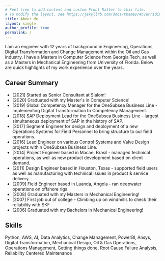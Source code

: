 ```yaml
---
# Feel free to add content and custom Front Matter to this file.
# To modify the layout, see https://jekyllrb.com/docs/themes/#overriding-theme-defaults
title: About Me
layout: single
author_profile: true
permalink: /     
---
```


I am an engineer with 12 years of background in Engineering, Operations, Digital Transformation and Change Management within the Oil and Gas industry.
I have a Masters in Computer Science from Georgia Tech, as well as a Masters in Mechanical Engineering from University of Florida. 
Below are quick highlights of my work experience over the years.

<h2>Career Summary</h2>

- [2021] Started as Senior Consultant at Slalom!
- [2020] Graduated with my Master's in Computer Science!
- [2019] Global Competency Manager for the OneSubsea Business Line - Implementing Digital Transformation to Competency Management.
- [2018] SAP Deployment Lead for the OneSubsea Business Line - largest simultaneous deployment of SAP in the history of SAP.
- [2017] Segment Engineer for design and deployment of a new Operations Systems for Field Personnel to bring structure to our field operations.
- [2016] Lead Engineer on various Control Systems and Valve Design projects within OneSubsea Business Line.
- [2014] Project Engineer based in Macae, Brasil - managed technical operations, as well as new product development based on client demand.
- [2011] Design Engineer based in Houston, Texas - supported field users as well as manufacturing with technical issues in product & service delivery.
- [2009] Field Engineer based in Luanda, Angola - ran deepwater operations on offshore rigs 
- [2008] Graduated with my Masters in Mechanical Engineering!
- [2007] First job out of college - Climbing up on windmills to check their reliability with SKF
- [2006] Graduated with my Bachelors in Mechanical Engineering!

<h2>Skills</h2>
Python, AWS, AI, Data Analytics, Change Management, PowerBI, Ansys, Digital Transformation, Mechanical Design, Oil & Gas Operations, Operations Management, Getting things done, Root Cause Failure Analysis, Reliability Centered Maintenance
